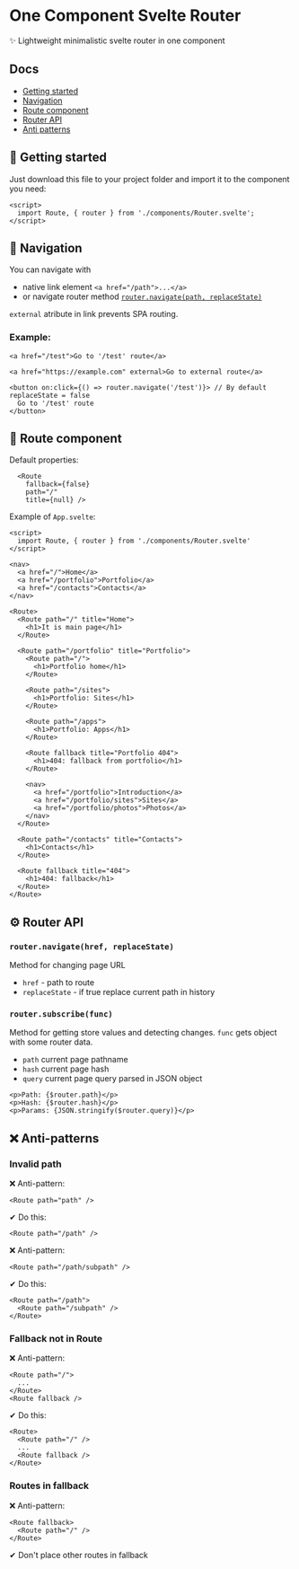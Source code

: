 # One Component Svelte Router
✨ Lightweight minimalistic svelte router in one component

## Docs
- [Getting started](#-getting-started)
- [Navigation](#-navigation)
- [Route component](#-noute-nomponent)
- [Router API](#-router-api)
- [Anti patterns](#-anti-patterns)

## 🏁 Getting started

Just download this file to your project folder and import it to the component you need:
```svelte
<script>
  import Route, { router } from './components/Router.svelte';
</script>
```



## 🔗 Navigation
You can navigate with
- native link element `<a href="/path">...</a>`
- or navigate router method [`router.navigate(path, replaceState)`](#-router-api)

`external` atribute in link prevents SPA routing.

### Example:
```svelte
<a href="/test">Go to '/test' route</a>

<a href="https://example.com" external>Go to external route</a>

<button on:click={() => router.navigate('/test')}> // By default replaceState = false
  Go to '/test' route
</button>
```




## 📃 Route component

Default properties:
```svelte
  <Route
    fallback={false}
    path="/"
    title={null} />
```

Example of `App.svelte`:
```svelte
<script>
  import Route, { router } from './components/Router.svelte'
</script>

<nav>
  <a href="/">Home</a>
  <a href="/portfolio">Portfolio</a>
  <a href="/contacts">Contacts</a>
</nav>

<Route>
  <Route path="/" title="Home">
    <h1>It is main page</h1>
  </Route>

  <Route path="/portfolio" title="Portfolio">
    <Route path="/">
      <h1>Portfolio home</h1>
    </Route>

    <Route path="/sites">
      <h1>Portfolio: Sites</h1>
    </Route>

    <Route path="/apps">
      <h1>Portfolio: Apps</h1>
    </Route>

    <Route fallback title="Portfolio 404">
      <h1>404: fallback from portfolio</h1>
    </Route>

    <nav>
      <a href="/portfolio">Introduction</a>
      <a href="/portfolio/sites">Sites</a>
      <a href="/portfolio/photos">Photos</a>
    </nav>
  </Route>

  <Route path="/contacts" title="Contacts">
    <h1>Contacts</h1>
  </Route>

  <Route fallback title="404">
    <h1>404: fallback</h1>
  </Route>
</Route>
```



## ⚙ Router API

### `router.navigate(href, replaceState)` 
Method for changing page URL
  - `href` - path to route
  - `replaceState` - if true replace current path in history
  
### `router.subscribe(func)`
Method for getting store values and detecting changes.
`func` gets object with some router data.
  - `path` current page pathname
  - `hash` current page hash
  - `query` current page query parsed in JSON object
```svelte
<p>Path: {$router.path}</p>
<p>Hash: {$router.hash}</p>
<p>Params: {JSON.stringify($router.query)}</p>
```



## ❌ Anti-patterns

### Invalid path
❌ Anti-pattern:
```svelte
<Route path="path" />
```
✔ Do this:
```svelte
<Route path="/path" />
```
❌ Anti-pattern:
```svelte
<Route path="/path/subpath" />
```
✔ Do this:
```svelte
<Route path="/path">
  <Route path="/subpath" />
</Route>
```

### Fallback not in Route
❌ Anti-pattern:
```svelte
<Route path="/">
  ...
</Route>
<Route fallback />
```
✔ Do this:
```svelte
<Route>
  <Route path="/" />
  ...
  <Route fallback />
</Route>
```

### Routes in fallback
❌ Anti-pattern:
```svelte
<Route fallback>
  <Route path="/" />
</Route>
```
✔ Don't place other routes in fallback

